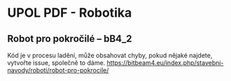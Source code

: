 # UPOL PDF - Robotika
## Robot pro pokročilé – bB4_2

Kód je v procesu ladění, může obsahovat chyby, pokud nějaké najdete, vytvořte issue, společně to dáme.
https://bitbeam4.eu/index.php/stavebni-navody/roboti/robot-pro-pokrocile/
